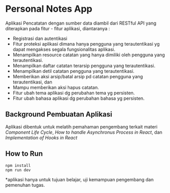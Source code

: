 # Personal Notes App
Aplikasi Pencatatan dengan sumber data diambil dari RESTful API yang diterapkan pada fitur - fitur aplikasi, diantaranya :
- Registrasi dan autentikasi
- Fitur proteksi aplikasi dimana hanya pengguna yang terautentikasi yg dapat mengakses segala fungsionalitas aplikasi.
- Menampilkan resource catatan yang hanya dimiliki oleh pengguna yang terautentikasi.
- Menampilkan daftar catatan terarsip pengguna yang terautentikasi.
- Menampilkan detil catatan pengguna yang terautentikasi.
- Memberikan aksi arsip/batal arsip pd catatan pengguna yang terautentikasi, dan
- Mampu memberikan aksi hapus catatan.
- Fitur ubah tema aplikasi dg perubahan tema yg persisten.
- Fitur ubah bahasa aplikasi dg perubahan bahasa yg persisten.

## Background Pembuatan Aplikasi
Aplikasi dibentuk untuk melatih pemahaman pengembang terkait materi <i>Component Life Cycle</i>, <i>How to handle Asynchronus Process in React</i>, dan <i>Implementation of Hooks in React</i>

## How to Run

```
npm install
npm run dev
```
*aplikasi hanya untuk tujuan belajar, uji kemampuan pengembang dan pemenuhan tugas.
